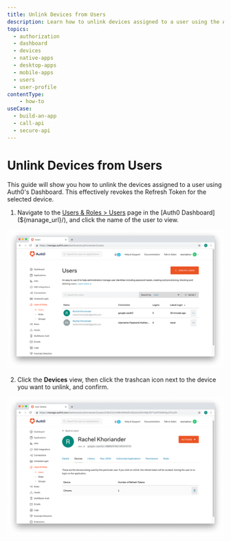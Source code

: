 ```yaml
---
title: Unlink Devices from Users
description: Learn how to unlink devices assigned to a user using the Auth0 Management Dashboard. This effectively revokes the Refresh Token for the device.
topics:
  - authorization
  - dashboard
  - devices
  - native-apps
  - desktop-apps
  - mobile-apps
  - users
  - user-profile
contentType: 
    - how-to
useCase:
  - build-an-app
  - call-api
  - secure-api
---
```

# Unlink Devices from Users

This guide will show you how to unlink the devices assigned to a user using Auth0's Dashboard. This effectively revokes the Refresh Token for the selected device.

1. Navigate to the [Users & Roles > Users](${manage_url}/#/users) page in the [Auth0 Dashboard](${manage_url}/), and click the name of the user to view.

![Select User](/media/articles/dashboard/guides/users-roles/users-list.png)

2. Click the **Devices** view, then click the trashcan icon next to the device you want to unlink, and confirm.

![Unlink Device](/media/articles/dashboard/guides/users-roles/users-prof-devices.png)
